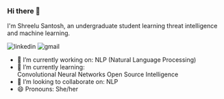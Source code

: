 ### Hi there 👋

I'm Shreelu Santosh, an undergraduate student learning threat intelligence and machine learning.

![linkedin](https://img.shields.io/badge/Linkedin-0e76a8?style=for-the-badge&logo=Linkedin&logoColor=white)  ![gmail](https://img.shields.io/badge/Gmail-DB4437?style=for-the-badge&logo=Gmail&logoColor=white)

- 🔭 I’m currently working on:
  NLP (Natural Language Processing)
- 🌱 I’m currently learning:  
  Convolutional Neural Networks
  Open Source Intelligence
- 👯 I’m looking to collaborate on:
  NLP
- 😄 Pronouns: She/her
